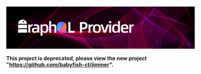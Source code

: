 ![Loading_logo image](logo.jpg)

**This project is deprecated, please view the new project "https://github.com/babyfish-ct/jimmer".**
